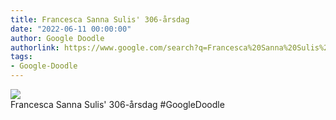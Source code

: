 ```yaml
---
title: Francesca Sanna Sulis' 306-årsdag
date: "2022-06-11 00:00:00"
author: Google Doodle
authorlink: https://www.google.com/search?q=Francesca%20Sanna%20Sulis%27%20306-%C3%A5rsdag
tags:
- Google-Doodle
---
```

<img src="https://www.google.com/logos/doodles/2022/francesca-sanna-suliss-306th-birthday-6753651837109437.2-l.png" referrerpolicy="no-referrer"><br>Francesca Sanna Sulis' 306-årsdag #GoogleDoodle